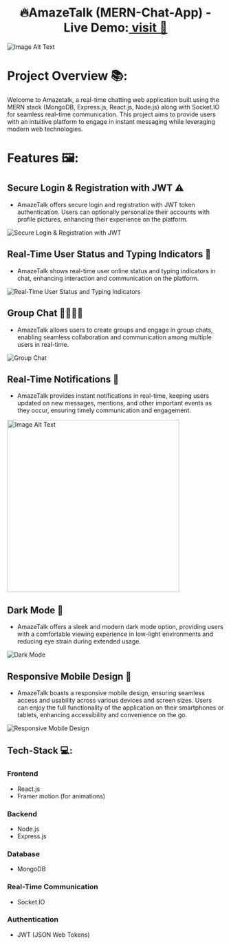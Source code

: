 <h1 align="center">🔥AmazeTalk (MERN-Chat-App) - Live Demo:<a href="https://amaze-talk.web.app/" target="_blank"> visit 🔗</a> </h1>
<img src="./client/amazetalk/screenshot/main.png" alt="Image Alt Text" style="max-width: 100%; height: auto">

# Project Overview 📚:
Welcome to Amazetalk, a real-time chatting web application built using the MERN stack (MongoDB, Express.js, React.js, Node.js) along with Socket.IO for seamless real-time communication. This project aims to provide users with an intuitive platform to engage in instant messaging while leveraging modern web technologies.

# Features 🖼️:

## Secure Login & Registration with JWT ⚠️
- AmazeTalk offers secure login and registration with JWT token authentication. Users can optionally personalize their accounts with profile pictures, enhancing their experience on the platform.
<img src="./client/amazetalk/screenshot/login.jpg" alt="Secure Login & Registration with JWT" style="max-width: 100%; height: auto;">

## Real-Time User Status and Typing Indicators 🤙
- AmazeTalk shows real-time user online status and typing indicators in chat, enhancing interaction and communication on the platform.
<img src="./client/amazetalk/screenshot/onlineTyping.png" alt="Real-Time User Status and Typing Indicators" style="max-width: 100%; height: auto;">

## Group Chat 👨‍👩‍👦‍👦
- AmazeTalk allows users to create groups and engage in group chats, enabling seamless collaboration and communication among multiple users in real-time.
<img src="./client/amazetalk/screenshot/GroupChat.png" alt="Group Chat" style="max-width: 100%; height: auto;">

## Real-Time Notifications 🔔
- AmazeTalk provides instant notifications in real-time, keeping users updated on new messages, mentions, and other important events as they occur, ensuring timely communication and engagement.
<img align="center" src="./client/amazetalk/screenshot/notifi.png" alt="Image Alt Text" style="width: auto; height: 400px;">

## Dark Mode 🌚
- AmazeTalk offers a sleek and modern dark mode option, providing users with a comfortable viewing experience in low-light environments and reducing eye strain during extended usage.
<img src="./client/amazetalk/screenshot/Screenshot 2024-02-11 141017.png" alt="Dark Mode" style="max-width: 100%; height: auto;">

## Responsive Mobile Design 📱
- AmazeTalk boasts a responsive mobile design, ensuring seamless access and usability across various devices and screen sizes. Users can enjoy the full functionality of the application on their smartphones or tablets, enhancing accessibility and convenience on the go.
<img src="./client/amazetalk/screenshot/Responsivedeisgn.png" alt="Responsive Mobile Design" style="max-width: 100%; height: auto;">

## Tech-Stack 💻:
### Frontend
- React.js
- Framer motion (for animations)
### Backend
- Node.js
- Express.js
### Database
- MongoDB
### Real-Time Communication
- Socket.IO
### Authentication
- JWT (JSON Web Tokens)
